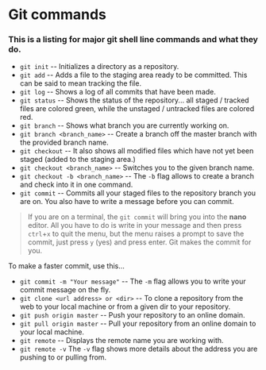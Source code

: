 # Git commands

### This is a listing for major git shell line commands and what they do.

- ```git init``` -- Initializes a directory as a repository.
- ```git add``` -- Adds a file to the staging area ready to be committed. This can be said to mean tracking the file.
- ```git log``` -- Shows a log of all commits that have been made.
- ```git status``` -- Shows the status of the repository... all staged / tracked files are colored green, while the unstaged / untracked files are colored red.
- ```git branch``` -- Shows what branch you are currently working on.
- ```git branch <branch_name>``` -- Create a branch off the master branch with the provided branch name.
- ```git checkout``` -- It also shows all modified files which have not yet been staged (added to the staging area.)
- ```git checkout <branch_name>``` -- Switches you to the given branch name.
- ```git checkout -b <branch_name>``` -- The `-b` flag allows to create a branch and check into it in one command.
- ```git commit``` -- Commits all your staged files to the repository branch you are on. You also have to write a message before you can commit.
> If you are on a terminal, the ```git commit``` will bring you into the **nano** editor. All you have to do is write in your message and then press `ctrl`+`x` to quit the menu, but the menu raises a prompt to save the commit, just press `y` (yes) and press enter. Git makes the commit for you.

To make a faster commit, use this...
- ```git commit -m "Your message"``` -- The `-m` flag allows you to write your commit message on the fly.
- ```git clone <url address> or <dir>``` -- To clone a repository from the web to your local machine or from a given dir to your repository.
- ```git push origin master``` -- Push your repository to an online domain.
- ```git pull origin master``` -- Pull your repository from an online domain to your local machine.
- ```git remote``` -- Displays the remote name you are working with.
- ```git remote -v``` The `-v` flag shows more details about the address you are pushing to or pulling from.




